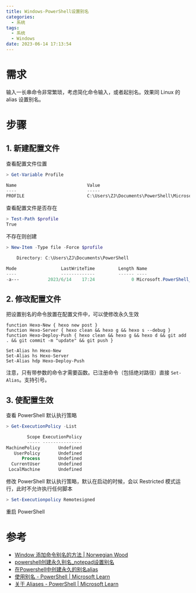 ```yaml
---
title: Windows-PowerShell设置别名
categories:
  - 系统
tags:
  - 系统
  - Windows
date: 2023-06-14 17:13:54
---
```


# 需求

输入一长串命令非常繁琐，考虑简化命令输入，或者起别名。效果同 Linux 的 alias 设置别名。



# 步骤

## 1. 新建配置文件

查看配置文件位置

```powershell
> Get-Variable Profile

Name                           Value
----                           -----
PROFILE                        C:\Users\ZJ\Documents\PowerShell\Microsoft.PowerShell_profile.ps1
```

查看配置文件是否存在

```powershell
> Test-Path $profile
True
```

不存在则创建

```powershell
> New-Item -Type file -Force $profile

    Directory: C:\Users\ZJ\Documents\PowerShell

Mode                 LastWriteTime         Length Name
----                 -------------         ------ ----
-a---           2023/6/14    17:24              0 Microsoft.PowerShell_profile.ps1
```

## 2. 修改配置文件

把设置别名的命令放置在配置文件中，可以使修改永久生效

```
function Hexo-New { hexo new post }
function Hexo-Server { hexo clean && hexo g && hexo s --debug }
function Hexo-Deploy-Push { hexo clean && hexo g && hexo d && git add . && git commit -m "update" && git push }

Set-Alias hn Hexo-New
Set-Alias hs Hexo-Server
Set-Alias hdp Hexo-Deploy-Push
```

注意，只有带参数的命令才需要函数。已注册命令（包括绝对路径）直接 `Set-Alias`。支持引号。

## 3. 使配置生效

查看 PowerShell 默认执行策略

```powershell
> Get-ExecutionPolicy -List

        Scope ExecutionPolicy
        ----- ---------------
MachinePolicy       Undefined
   UserPolicy       Undefined
      Process       Undefined
  CurrentUser       Undefined
 LocalMachine       Undefined
```

修改 PowerShell 默认执行策略，默认在启动的时候，会以 Restricted 模式运行，此时不允许执行任何脚本

```powershell
> Set-Executionpolicy Remotesigned
```

重启 PowerShell



# 参考

* [Window 添加命令别名的方法 | Norwegian Wood](https://akynazh.site/posts/2022/06/how-to-add-command-alias-in-window/)
* [powershell创建永久别名_notepad设置别名](https://blog.csdn.net/weixin_34850743/article/details/100124969)
* [在Powershell中创建永久的别名alias](https://blog.csdn.net/u013391094/article/details/129340006)
* [使用别名 - PowerShell | Microsoft Learn](https://learn.microsoft.com/zh-cn/powershell/scripting/learn/shell/using-aliases?source=recommendations&view=powershell-7.3)
* [关于 Aliases - PowerShell | Microsoft Learn](https://learn.microsoft.com/zh-cn/powershell/module/microsoft.powershell.core/about/about_aliases?view=powershell-7.3)

